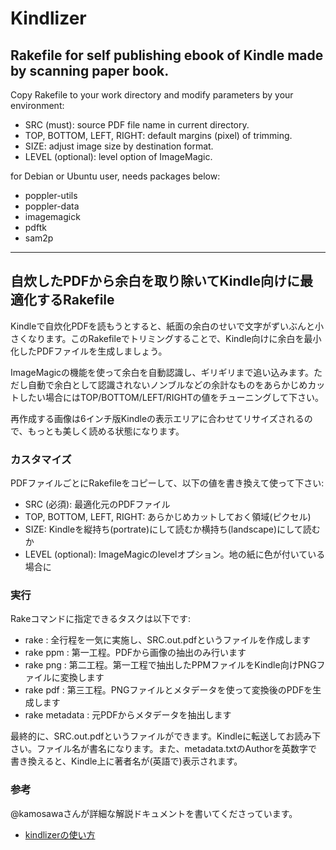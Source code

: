 # Kindlizer #

## Rakefile for self publishing ebook of Kindle made by scanning paper book.

Copy Rakefile to your work directory and modify parameters by your environment:

*  SRC (must): source PDF file name in current directory.
*  TOP, BOTTOM, LEFT, RIGHT: default margins (pixel) of trimming.
*  SIZE: adjust image size by destination format.
*  LEVEL (optional): level option of ImageMagic.

for Debian or Ubuntu user, needs packages below:

* poppler-utils
* poppler-data
* imagemagick
* pdftk
* sam2p

----

## 自炊したPDFから余白を取り除いてKindle向けに最適化するRakefile

Kindleで自炊化PDFを読もうとすると、紙面の余白のせいで文字がずいぶんと小さくなります。このRakefileでトリミングすることで、Kindle向けに余白を最小化したPDFファイルを生成しましょう。

ImageMagicの機能を使って余白を自動認識し、ギリギリまで追い込みます。ただし自動で余白として認識されないノンブルなどの余計なものをあらかじめカットしたい場合にはTOP/BOTTOM/LEFT/RIGHTの値をチューニングして下さい。

再作成する画像は6インチ版Kindleの表示エリアに合わせてリサイズされるので、もっとも美しく読める状態になります。

### カスタマイズ
PDFファイルごとにRakefileをコピーして、以下の値を書き換えて使って下さい:

*  SRC (必須): 最適化元のPDFファイル
*  TOP, BOTTOM, LEFT, RIGHT: あらかじめカットしておく領域(ピクセル)
*  SIZE: Kindleを縦持ち(portrate)にして読むか横持ち(landscape)にして読むか
*  LEVEL (optional): ImageMagicのlevelオプション。地の紙に色が付いている場合に

### 実行
Rakeコマンドに指定できるタスクは以下です:

* rake : 全行程を一気に実施し、SRC.out.pdfというファイルを作成します
* rake ppm : 第一工程。PDFから画像の抽出のみ行います
* rake png : 第二工程。第一工程で抽出したPPMファイルをKindle向けPNGファイルに変換します
* rake pdf : 第三工程。PNGファイルとメタデータを使って変換後のPDFを生成します
* rake metadata : 元PDFからメタデータを抽出します

最終的に、SRC.out.pdfというファイルができます。Kindleに転送してお読み下さい。ファイル名が書名になります。また、metadata.txtのAuthorを英数字で書き換えると、Kindle上に著者名が(英語で)表示されます。

### 参考

@kamosawaさんが詳細な解説ドキュメントを書いてくださっています。

* [kindlizerの使い方](http://d.hatena.ne.jp/kamosawa/20111116)

